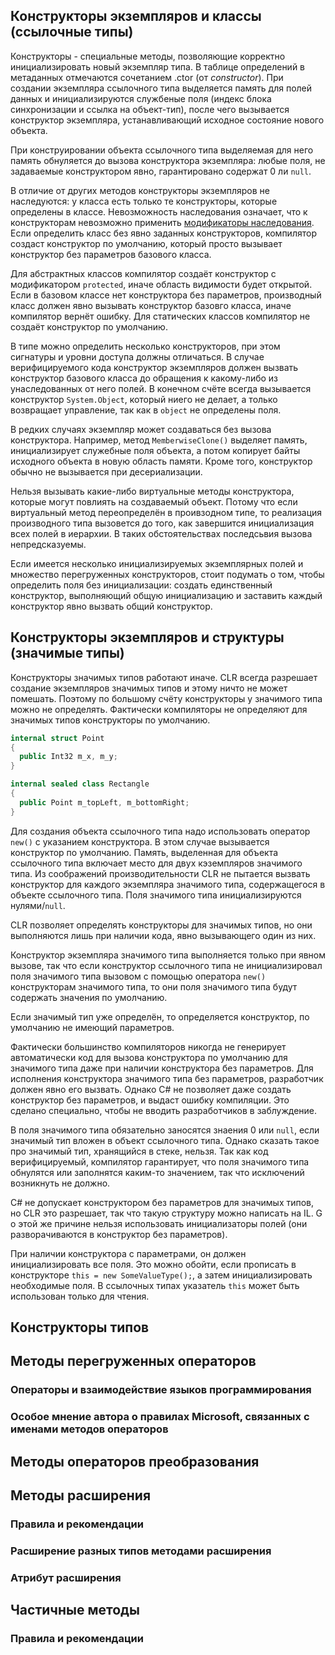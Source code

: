 ## Конструкторы экземпляров и классы (ссылочные типы)

Конструкторы - специальные методы, позволяющие корректно инициализировать новый экземпляр типа. В таблице определений в метаданных отмечаются сочетанием .ctor (от _constructor_). При создании экземпляра ссылочного типа выделяется память для полей данных и инициализируются службеные поля (индекс блока синхронизации и ссылка на объект-тип), после чего вызывается конструктор экземпляра, устанавливающий исходное состояние нового объекта.

При конструировании объекта ссылочного типа выделяемая для него память обнуляется до вызова конструктора экземпляра: любые поля, не задаваемые конструктором явно, гарантировано содержат 0 ли `null`.

В отличие от других методов конструкторы экземпляров не наследуются: у класса есть только те конструкторы, которые определены в классе. Невозможность наследования означает, что к конструкторам невозможно применить [модификаторы наследования](https://github.com/kuzmin-nikita/CLR-via-CSharp/blob/main/chapters/Chapter6.md#модификаторы-наследования). Если определить класс без явно заданных конструкторов, компилятор создаст конструктор по умолчанию, который просто вызывает конструктор без параметров базового класса.

Для абстрактных классов компилятор создаёт конструктор с модификатором `protected`, иначе область видимости будет открытой. Если в базовом классе нет конструктора без параметров, производный класс должен явно вызывать конструктор базовго класса, иначе компилятор вернёт ошибку. Для статических классов компилятор не создаёт конструктор по умолчанию.

В типе можно определить несколько конструкторов, при этом сигнатуры и уровни доступа должны отличаться. В случае верифицируемого кода конструктор экземпляров должен вызвать конструктор базового класса до обращения к какому-либо из унаследованных от него полей. В конечном счёте всегда вызывается конструктор `System.Object`, который ниего не делает, а только возвращает управление, так как в `object` не определены поля.

В редких случаях экземпляр может создаваться без вызова конструктора. Например, метод `MemberwiseClone()` выделяет память, инициализирует служебные поля объекта, а потом копирует байты исходного объекта в новую область памяти. Кроме того, конструктор обычно не вызывается при десериализации.

Нельзя вызывать какие-либо виртуальные методы конструктора, которые могут повлиять на создаваемый объект. Потому что если виртуальный метод переопределён в проивзодном типе, то реализация производного типа вызовется до того, как завершится инициализация всех полей в иерархии. В таких обстоятельствах последсьвия вызова непредсказуемы.

Если имеется несколько инициализируемых экземплярных полей и множество перегруженных конструкторов, стоит подумать о том, чтобы определить поля без инициализации: создать единственный конструктор, выполняющий общую инициализацию и заставить каждый конструктор явно вызвать общий конструктор.

## Конструкторы экземпляров и структуры (значимые типы)

Конструкторы значимых типов работают иначе. CLR всегда разрешает создание экземпляров значимых типов и этому ничто не может помешать. Поэтому по большому счёту конструкторы у значимого типа можно не определять. Фактически компиляторы не определяют для значимых типов конструкторы по умолчанию.

```csharp
internal struct Point
{
  public Int32 m_x, m_y;
}

internal sealed class Rectangle
{
  public Point m_topLeft, m_bottomRight;
}
```

Для создания объекта ссылочного типа надо использовать оператор `new()` с указанием конструктора. В этом случае вызывается конструктор по умолчанию. Память, выделенная для объекта ссылочного типа включает место для двух кэземпляров значимого типа. Из соображений производительности CLR не пытается вызвать конструктор для каждого экземпляра значимого типа, содержащегося в объекте ссылочного типа. Поля значимого типа инициализируются нулями/`null`.

CLR позволяет определять конструкторы для значимых типов, но они выполняются лишь при наличии кода, явно вызывающего один из них.

Конструктор экземпляра значимого типа выполняется только при явном вызове, так что если конструктор ссылочного типа не инициализировал поля значимого типа вызовом с помощью оператора `new()` конструкторам значимого типа, то они поля значимого типа будут содержать значения по умолчанию.

Если значимый тип уже определён, то определяется конструктор, по умолчанию не имеющий параметров.

Фактически большинство компиляторов никогда не генерирует автоматически код для вызова конструктора по умолчанию для значимого типа даже при наличии конструктора без параметров. Для исполнения конструктора значимого типа без параметров, разработчик должен явно его вызвать. Однако C# не позволяет даже создать конструктор без параметров, и выдаст ошибку компиляции. Это сделано специально, чтобы не вводить разработчиков в заблуждение.

В поля значимого типа обязательно заносятся знаения 0 или `null`, если значимый тип вложен в объект ссылочного типа. Однако сказать такое про значимый тип, хранящийся в стеке, нельзя. Так как код верифицируемый, компилятор гарантирует, что поля значимого типа обнулятся или заполнятся каким-то значением, так что исключений возникнуть не должно.

C# не допускает конструктором без параметров для значимых типов, но CLR это разрешает, так что такую структуру можно написать на IL. G о этой же причине нельзя использовать инициализаторы полей (они разворачиваются в конструктор без параметров).

При наличии конструктора с параметрами, он должен инициализировать все поля. Это можно обойти, если прописать в конструкторе `this = new SomeValueType();`, а затем инициализировать необходимые поля. В ссылочных типах указатель `this` может быть использован только для чтения.

## Конструкторы типов



## Методы перегруженных операторов



### Операторы и взаимодействие языков программирования 



### Особое мнение автора о правилах Microsoft, связанных с именами методов операторов



## Методы операторов преобразования



## Методы расширения



### Правила и рекомендации



### Расширение разных типов методами расширения



### Атрибут расширения



## Частичные методы



### Правила и рекомендации

